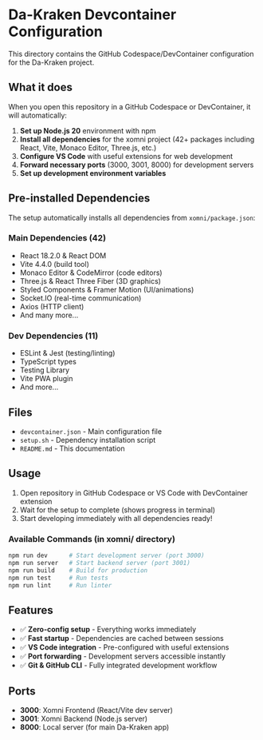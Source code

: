 # Da-Kraken Devcontainer Configuration

This directory contains the GitHub Codespace/DevContainer configuration for the Da-Kraken project.

## What it does

When you open this repository in a GitHub Codespace or DevContainer, it will automatically:

1. **Set up Node.js 20** environment with npm
2. **Install all dependencies** for the xomni project (42+ packages including React, Vite, Monaco Editor, Three.js, etc.)
3. **Configure VS Code** with useful extensions for web development
4. **Forward necessary ports** (3000, 3001, 8000) for development servers
5. **Set up development environment variables**

## Pre-installed Dependencies

The setup automatically installs all dependencies from `xomni/package.json`:

### Main Dependencies (42)
- React 18.2.0 & React DOM
- Vite 4.4.0 (build tool)
- Monaco Editor & CodeMirror (code editors)
- Three.js & React Three Fiber (3D graphics)
- Styled Components & Framer Motion (UI/animations)
- Socket.IO (real-time communication)
- Axios (HTTP client)
- And many more...

### Dev Dependencies (11)
- ESLint & Jest (testing/linting)
- TypeScript types
- Testing Library
- Vite PWA plugin
- And more...

## Files

- `devcontainer.json` - Main configuration file
- `setup.sh` - Dependency installation script
- `README.md` - This documentation

## Usage

1. Open repository in GitHub Codespace or VS Code with DevContainer extension
2. Wait for the setup to complete (shows progress in terminal)
3. Start developing immediately with all dependencies ready!

### Available Commands (in xomni/ directory)

```bash
npm run dev      # Start development server (port 3000)
npm run server   # Start backend server (port 3001)  
npm run build    # Build for production
npm run test     # Run tests
npm run lint     # Run linter
```

## Features

- ✅ **Zero-config setup** - Everything works immediately
- ✅ **Fast startup** - Dependencies are cached between sessions
- ✅ **VS Code integration** - Pre-configured with useful extensions
- ✅ **Port forwarding** - Development servers accessible instantly
- ✅ **Git & GitHub CLI** - Fully integrated development workflow

## Ports

- **3000**: Xomni Frontend (React/Vite dev server)
- **3001**: Xomni Backend (Node.js server)
- **8000**: Local server (for main Da-Kraken app)